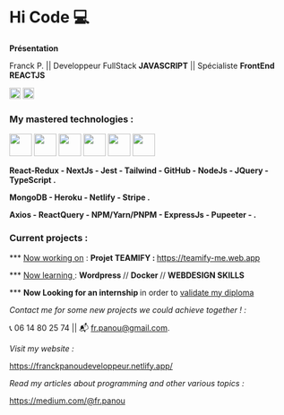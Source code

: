 # Hi Code 💻

**Présentation**

Franck P. || Developpeur FullStack **JAVASCRIPT** || Spécialiste **FrontEnd REACTJS**
<div>
<img src="https://www.iim.fr/ecole-web/wp-content/uploads/2017/01/HTML5.jpg"  height="20"  > 
<img src="https://upload.wikimedia.org/wikipedia/commons/thumb/6/6a/JavaScript-logo.png/600px-JavaScript-logo.png"  width="20"  >
</div>

### My mastered technologies :

<div>
<img src="https://ih1.redbubble.net/image.300211076.5701/st,small,507x507-pad,600x600,f8f8f8.u1.jpg"  width="40"  >

<img src="https://img.stackshare.io/service/7374/react-redux.png"  height="40"  >

<img src="https://res.cloudinary.com/escuela-frontend/image/upload/v1624399800/tags/nextjs.png"  height="40"  >

<img src="https://ih1.redbubble.net/image.404020083.1876/pp,504x498-pad,600x600,f8f8f8.u7.jpg"  height="40"  >

<img src="https://laravelnews.imgix.net/images/tailwindcss.png?ixlib=php-3.3.1"  height="40"  >

<img src="https://encrypted-tbn0.gstatic.com/images?q=tbn:ANd9GcS3uoxh_i09Kql4OVB5AjetPvijl-mxrxkTYpojSZnE1ktqBQPKiG67syvAYntqQO-_QhM&usqp=CAU"  height="40"  >

</div>

  
**React-Redux - NextJs - Jest - Tailwind - GitHub - NodeJs - JQuery - TypeScript .**

**MongoDB - Heroku - Netlify - Stripe .**

**Axios - ReactQuery - NPM/Yarn/PNPM - ExpressJs - Pupeeter -  .**

</div>

### **Current projects** :

\*\*\* <span style="text-decoration: underline "> Now working on</span> :
<strong> Projet TEAMIFY : </strong>
https://teamify-me.web.app


\*\*\* <span style="text-decoration: underline "> Now learning </span> :
<strong> Wordpress </strong> //
<strong> Docker </strong> //
<strong> WEBDESIGN SKILLS </strong>



\*\*\* <strong> Now Looking for an internship </strong>
in order to <span style="text-decoration: underline "> validate my diploma </span>

_Contact me for some new projects we could achieve together !  :_ 

📞   06 14 80 25 74 || 📬   fr.panou@gmail.com.

_Visit my website :_ 

https://franckpanoudeveloppeur.netlify.app/

_Read my articles about programming and other various topics :_

https://medium.com/@fr.panou

